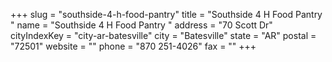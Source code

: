 +++
slug = "southside-4-h-food-pantry"
title = "Southside 4 H Food Pantry "
name = "Southside 4 H Food Pantry "
address = "70 Scott Dr"
cityIndexKey = "city-ar-batesville"
city = "Batesville"
state = "AR"
postal = "72501"
website = ""
phone = "870 251-4026"
fax = ""
+++
